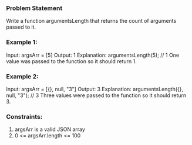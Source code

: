 ### Problem Statement
Write a function argumentsLength that returns the count of arguments passed to it.

### Example 1:
Input: argsArr = [5]
Output: 1
Explanation:
argumentsLength(5); // 1
One value was passed to the function so it should return 1.

### Example 2:
Input: argsArr = [{}, null, "3"]
Output: 3
Explanation: 
argumentsLength({}, null, "3"); // 3
Three values were passed to the function so it should return 3.

### Constraints:
1. argsArr is a valid JSON array
2. 0 <= argsArr.length <= 100